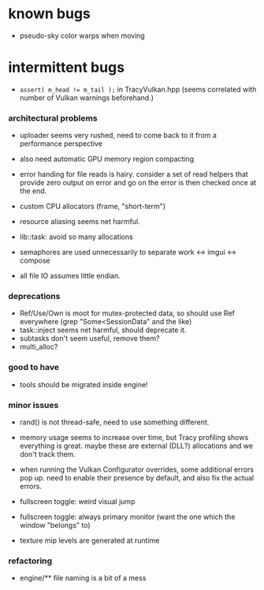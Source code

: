 # known bugs
- pseudo-sky color warps when moving

# intermittent bugs
- `assert( m_head != m_tail );` in TracyVulkan.hpp
    (seems correlated with number of Vulkan warnings beforehand.)

### architectural problems
- uploader seems very rushed, need to come back to it from a performance perspective
- also need automatic GPU memory region compacting

- error handing for file reads is hairy.
    consider a set of read helpers that provide zero output on error and go on
    the error is then checked once at the end.

- custom CPU allocators (frame, "short-term")
- resource aliasing seems net harmful. 
- lib::task: avoid so many allocations
- semaphores are used unnecessarily to separate work <-> imgui <-> compose
- all file IO assumes little endian.

### deprecations
- Ref/Use/Own is moot for mutex-protected data, so should use Ref everywhere
    (grep "Some<SessionData" and the like)
- task::inject seems net harmful, should deprecate it.
- subtasks don't seem useful, remove them?
- multi_alloc?

### good to have
- tools should be migrated inside engine!

### minor issues
- rand() is not thread-safe, need to use something different.

- memory usage seems to increase over time,
    but Tracy profiling shows everything is great.
    maybe these are external (DLL?) allocations and we don't track them.

- when running the Vulkan Configurator overrides, some additional errors pop up.
    need to enable their presence by default, and also fix the actual errors.

- fullscreen toggle: weird visual jump
- fullscreen toggle: always primary monitor (want the one which the window "belongs" to)
- texture mip levels are generated at runtime

### refactoring
- engine/** file naming is a bit of a mess